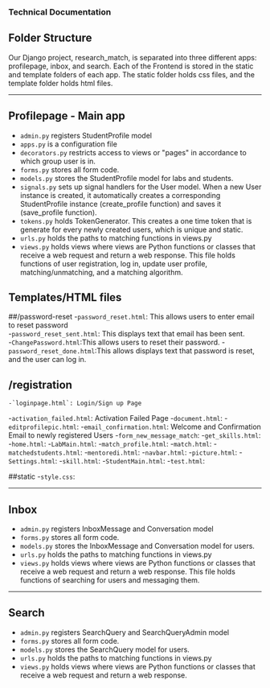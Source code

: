 ### Technical Documentation

## Folder Structure
Our Django project, research_match, is separated into three different apps: profilepage, inbox, and search. Each of the Frontend is stored in the static and template folders of each app. The static folder holds css files, and the template folder holds html files.

---
## Profilepage - Main app

- `admin.py` registers StudentProfile model
- `apps.py` is a configuration file
- `decorators.py` restricts access to views or "pages" in accordance to which group user is in.
- `forms.py` stores all form code.
- `models.py` stores the StudentProfile model for labs and students.
- `signals.py` sets up signal handlers for the User model. When a new User instance is created, it automatically creates a corresponding StudentProfile instance (create_profile function) and saves it (save_profile function).
- `tokens.py` holds TokenGenerator. This creates a one time token that is generate for every newly created users, which is unique and static.
- `urls.py` holds the paths to matching functions in views.py
- `views.py` holds views where views are Python functions or classes that receive a web request and return a web response. This file holds functions of user registration, log in, update user profile, matching/unmatching, and a matching algorithm.

## Templates/HTML files

  ##/password-reset
    -`password_reset.html`: This allows users to enter email to reset password  
    -`password_reset_sent.html`: This displays text that email has been sent.  
    -`ChangePassword.html`:This allows users to reset their password. 
    -`password_reset_done.html`:This allows displays text that password is reset, and the user can log in.

  ## /registration
    -`loginpage.html`: Login/Sign up Page
-`activation_failed.html`: Activation Failed Page
-`document.html`:
-`editprofilepic.html`:
-`email_confirmation.html`: Welcome and Confirmation Email to newly registered Users
-`form_new_message_match`:
-`get_skills.html`:
-`home.html`:
-`LabMain.html`:
-`match_profile.html`:
-`match.html`:
-`matchedstudents.html`:
-`mentoredi.html`:
-`navbar.html`:
-`picture.html`:
-`Settings.html`:
-`skill.html`:
-`StudentMain.html`:
-`test.html`:

##static
-`style.css`:


---
## Inbox

- `admin.py` registers InboxMessage and Conversation model
- `forms.py` stores all form code.
- `models.py` stores the InboxMessage and Conversation model for users.
- `urls.py` holds the paths to matching functions in views.py
- `views.py` holds views where views are Python functions or classes that receive a web request and return a web response. This file holds functions of searching for users and messaging them.

---
## Search
- `admin.py` registers SearchQuery and SearchQueryAdmin model
- `forms.py` stores all form code.
- `models.py` stores the SearchQuery model for users.
- `urls.py` holds the paths to matching functions in views.py
- `views.py` holds views where views are Python functions or classes that receive a web request and return a web response.



